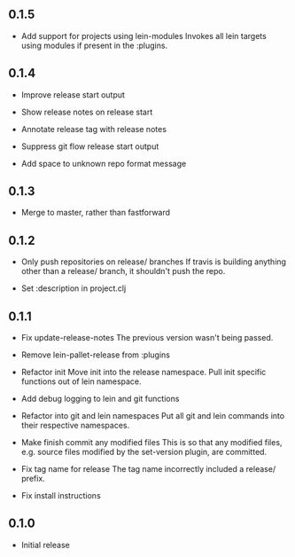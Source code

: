 ## 0.1.5

- Add support for projects using lein-modules
  Invokes all lein targets using modules if present in the :plugins.

## 0.1.4

- Improve release start output

- Show release notes on release start

- Annotate release tag with release notes

- Suppress git flow release start output

- Add space to unknown repo format message

## 0.1.3

- Merge to master, rather than fastforward

## 0.1.2

- Only push repositories on release/ branches
  If travis is building anything other than a release/ branch, it
  shouldn't push the repo.

- Set :description in project.clj

## 0.1.1

- Fix update-release-notes
  The previous version wasn't being passed.

- Remove lein-pallet-release from :plugins

- Refactor init
  Move init into the release namespace.  Pull init specific functions out of
  lein namespace.

- Add debug logging to lein and git functions

- Refactor into git and lein namespaces
  Put all git and lein commands into their respective namespaces.

- Make finish commit any modified files
  This is so that any modified files, e.g. source files modified by the
  set-version plugin, are committed.

- Fix tag name for release
  The tag name incorrectly included a release/ prefix.

- Fix install instructions

## 0.1.0

- Initial release
